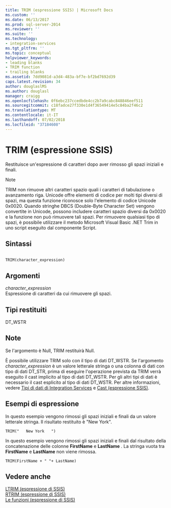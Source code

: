 ```yaml
---
title: TRIM (espressione SSIS) | Microsoft Docs
ms.custom: ''
ms.date: 06/13/2017
ms.prod: sql-server-2014
ms.reviewer: ''
ms.suite: ''
ms.technology:
- integration-services
ms.tgt_pltfrm: ''
ms.topic: conceptual
helpviewer_keywords:
- leading blanks
- TRIM function
- trailing blanks
ms.assetid: 7dd9081d-a3d4-483a-bf7e-bf2bd7692d39
caps.latest.revision: 34
author: douglaslMS
ms.author: douglasl
manager: craigg
ms.openlocfilehash: 0f6ebc237ccedbde4cc2b7a9cabc848846eef511
ms.sourcegitcommit: c18fadce27f330e1d4f36549414e5c84ba2f46c2
ms.translationtype: MT
ms.contentlocale: it-IT
ms.lasthandoff: 07/02/2018
ms.locfileid: "37184608"
---
```

# <a name="trim-ssis-expression"></a>TRIM (espressione SSIS)
  Restituisce un'espressione di caratteri dopo aver rimosso gli spazi iniziali e finali.  
  
> [!NOTE]  
>  TRIM non rimuove altri caratteri spazio quali i caratteri di tabulazione o avanzamento riga. Unicode offre elementi di codice per molti tipi diversi di spazi, ma questa funzione riconosce solo l'elemento di codice Unicode 0x0020. Quando stringhe DBCS (Double-Byte Character Set) vengono convertite in Unicode, possono includere caratteri spazio diversi da 0x0020 e la funzione non può rimuovere tali spazi. Per rimuovere qualsiasi tipo di spazi, è possibile utilizzare il metodo Microsoft Visual Basic .NET Trim in uno script eseguito dal componente Script.  
  
## <a name="syntax"></a>Sintassi  
  
```  
  
TRIM(character_expression)  
```  
  
## <a name="arguments"></a>Argomenti  
 *character_expression*  
 Espressione di caratteri da cui rimuovere gli spazi.  
  
## <a name="result-types"></a>Tipi restituiti  
 DT_WSTR  
  
## <a name="remarks"></a>Note  
 Se l'argomento è Null, TRIM restituirà Null.  
  
 È possibile utilizzare TRIM solo con il tipo di dati DT_WSTR. Se l'argomento *character_expression* è un valore letterale stringa o una colonna di dati con tipo di dati DT_STR, prima di eseguire l'operazione prevista da TRIM verrà eseguito il cast implicito al tipo di dati DT_WSTR. Per gli altri tipi di dati è necessario il cast esplicito al tipo di dati DT_WSTR. Per altre informazioni, vedere [Tipi di dati di Integration Services](../data-flow/integration-services-data-types.md) e [Cast &#40;espressione SSIS&#41;](cast-ssis-expression.md).  
  
## <a name="expression-examples"></a>Esempi di espressione  
 In questo esempio vengono rimossi gli spazi iniziali e finali da un valore letterale stringa. Il risultato restituito è "New York".  
  
```  
TRIM("   New York   ")  
```  
  
 In questo esempio vengono rimossi gli spazi iniziali e finali dal risultato della concatenazione delle colonne **FirstName** e **LastName** . La stringa vuota tra **FirstName** e **LastName** non viene rimossa.  
  
```  
TRIM(FirstName + " "+ LastName)  
```  
  
## <a name="see-also"></a>Vedere anche  
 [LTRIM &#40;espressione di SSIS&#41;](trim-ssis-expression.md)   
 [RTRIM &#40;espressione di SSIS&#41;](rtrim-ssis-expression.md)   
 [Le funzioni &#40;espressione di SSIS&#41;](functions-ssis-expression.md)  
  
  
